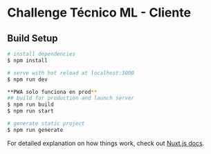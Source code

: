 # Challenge Técnico ML - Cliente

## Build Setup

```bash
# install dependencies
$ npm install

# serve with hot reload at localhost:3000
$ npm run dev

**PWA solo funciona en prod**
## build for production and launch server 
$ npm run build
$ npm run start

# generate static project
$ npm run generate
```

For detailed explanation on how things work, check out [Nuxt.js docs](https://nuxtjs.org).
